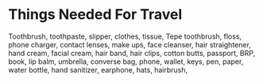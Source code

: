 # Things Needed For Travel

Toothbrush, toothpaste, slipper, clothes, tissue, Tepe toothbrush, floss, phone
charger, contact lenses, make ups, face cleanser, hair straightener, hand
cream, facial cream, hair band, hair clips, cotton butts, passport, BRP, book,
lip balm, umbrella, converse bag, phone, wallet, keys, pen, paper, water
bottle, hand sanitizer, earphone, hats, hairbrush,
